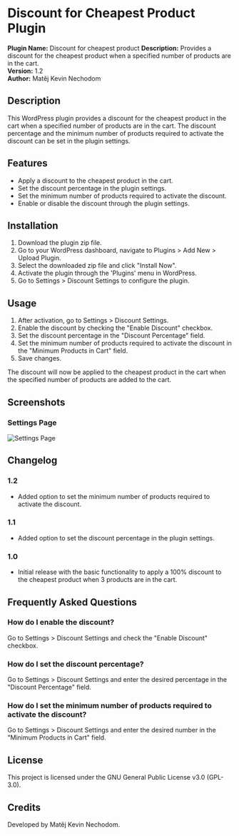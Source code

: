 # Discount for Cheapest Product Plugin

**Plugin Name:** Discount for cheapest product
**Description:** Provides a discount for the cheapest product when a specified number of products are in the cart.  
**Version:** 1.2  
**Author:** Matěj Kevin Nechodom  

## Description

This WordPress plugin provides a discount for the cheapest product in the cart when a specified number of products are in the cart. The discount percentage and the minimum number of products required to activate the discount can be set in the plugin settings.

## Features

- Apply a discount to the cheapest product in the cart.
- Set the discount percentage in the plugin settings.
- Set the minimum number of products required to activate the discount.
- Enable or disable the discount through the plugin settings.

## Installation

1. Download the plugin zip file.
2. Go to your WordPress dashboard, navigate to Plugins > Add New > Upload Plugin.
3. Select the downloaded zip file and click "Install Now".
4. Activate the plugin through the 'Plugins' menu in WordPress.
5. Go to Settings > Discount Settings to configure the plugin.

## Usage

1. After activation, go to Settings > Discount Settings.
2. Enable the discount by checking the "Enable Discount" checkbox.
3. Set the discount percentage in the "Discount Percentage" field.
4. Set the minimum number of products required to activate the discount in the "Minimum Products in Cart" field.
5. Save changes.

The discount will now be applied to the cheapest product in the cart when the specified number of products are added to the cart.

## Screenshots

### Settings Page
![Settings Page](https://i.imgur.com/CSLYLWI.png)

## Changelog

### 1.2
- Added option to set the minimum number of products required to activate the discount.

### 1.1
- Added option to set the discount percentage in the plugin settings.

### 1.0
- Initial release with the basic functionality to apply a 100% discount to the cheapest product when 3 products are in the cart.

## Frequently Asked Questions

### How do I enable the discount?
Go to Settings > Discount Settings and check the "Enable Discount" checkbox.

### How do I set the discount percentage?
Go to Settings > Discount Settings and enter the desired percentage in the "Discount Percentage" field.

### How do I set the minimum number of products required to activate the discount?
Go to Settings > Discount Settings and enter the desired number in the "Minimum Products in Cart" field.

## License

This project is licensed under the GNU General Public License v3.0 (GPL-3.0).

## Credits

Developed by Matěj Kevin Nechodom.

